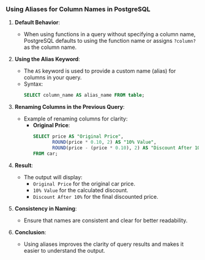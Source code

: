 

### Using Aliases for Column Names in PostgreSQL

1. **Default Behavior**:
   - When using functions in a query without specifying a column name, PostgreSQL defaults to using the function name or assigns `?column?` as the column name.

2. **Using the Alias Keyword**:
   - The `AS` keyword is used to provide a custom name (alias) for columns in your query.
   - Syntax:
     ```sql
     SELECT column_name AS alias_name FROM table;
     ```

3. **Renaming Columns in the Previous Query**:
   - Example of renaming columns for clarity:
     - **Original Price**:
       ```sql
       SELECT price AS "Original Price", 
              ROUND(price * 0.10, 2) AS "10% Value",
              ROUND(price - (price * 0.10), 2) AS "Discount After 10%"
       FROM car;
       ```

4. **Result**:
   - The output will display:
     - `Original Price` for the original car price.
     - `10% Value` for the calculated discount.
     - `Discount After 10%` for the final discounted price.

5. **Consistency in Naming**:
   - Ensure that names are consistent and clear for better readability.

6. **Conclusion**:
   - Using aliases improves the clarity of query results and makes it easier to understand the output.

